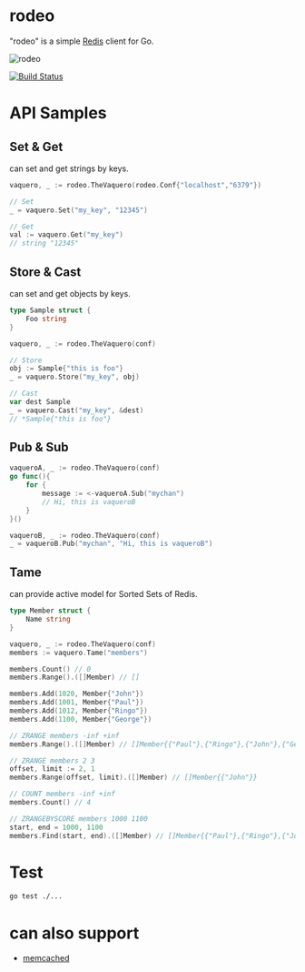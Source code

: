 # rodeo

"rodeo" is a simple [Redis](http://redis.io/) client for Go.

![rodeo](https://cloud.githubusercontent.com/assets/931554/3240193/73767b3a-f120-11e3-8fea-2ea46ab55cc6.png)

[![Build Status](https://travis-ci.org/otiai10/rodeo.svg?branch=master)](https://travis-ci.org/otiai10/rodeo)

# API Samples
## Set & Get
can set and get strings by keys.
```go
vaquero, _ := rodeo.TheVaquero(rodeo.Conf{"localhost","6379"})

// Set
_ = vaquero.Set("my_key", "12345")

// Get
val := vaquero.Get("my_key")
// string "12345"
```
## Store & Cast
can set and get objects by keys.
```go
type Sample struct {
    Foo string
}

vaquero, _ := rodeo.TheVaquero(conf)

// Store
obj := Sample{"this is foo"}
_ = vaquero.Store("my_key", obj)

// Cast
var dest Sample
_ = vaquero.Cast("my_key", &dest)
// *Sample{"this is foo"}
```
## Pub & Sub
```go
vaqueroA, _ := rodeo.TheVaquero(conf)
go func(){
    for {
        message := <-vaqueroA.Sub("mychan")
        // Hi, this is vaqueroB
    }
}()

vaqueroB, _ := rodeo.TheVaquero(conf)
_ = vaqueroB.Pub("mychan", "Hi, this is vaqueroB")
```
## Tame
can provide active model for Sorted Sets of Redis.
```go
type Member struct {
    Name string
}

vaquero, _ := rodeo.TheVaquero(conf)
members := vaquero.Tame("members")

members.Count() // 0
members.Range().([]Member) // []

members.Add(1020, Member{"John"})
members.Add(1001, Member{"Paul"})
members.Add(1012, Member{"Ringo"})
members.Add(1100, Member{"George"})

// ZRANGE members -inf +inf
members.Range().([]Member) // []Member{{"Paul"},{"Ringo"},{"John"},{"George"}}

// ZRANGE members 2 3
offset, limit := 2, 1
members.Range(offset, limit).([]Member) // []Member{{"John"}}

// COUNT members -inf +inf
members.Count() // 4

// ZRANGEBYSCORE members 1000 1100
start, end = 1000, 1100
members.Find(start, end).([]Member) // []Member{{"Paul"},{"Ringo"},{"John"}}
```

# Test
```sh
go test ./...
```

# can also support

- [memcached](https://github.com/otiai10/rodeo/tree/master/protocol/memcached)

